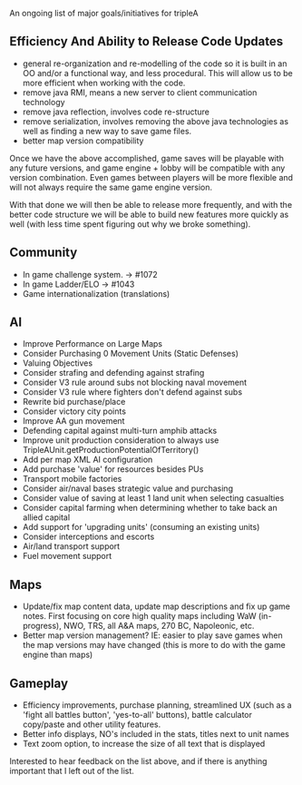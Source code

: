 An ongoing list of major goals/initiatives for tripleA

## Efficiency And Ability to Release Code Updates
- general re-organization and re-modelling of the code so it is built in an OO and/or a functional way, and less procedural. This will allow us to be more efficient when working with the code.
- remove java RMI, means a new server to client communication technology
- remove java reflection, involves code re-structure
- remove serialization, involves removing the above java technologies as well as finding a new way to save game files.
- better map version compatibility

Once we have the above accomplished, game saves will be playable with any future versions, and game engine + lobby will be compatible with any version combination. Even games between players will be more flexible and will not always require the same game engine version.

With that done we will then be able to release more frequently, and with the better code structure we will be able to build new features more quickly as well (with less time spent figuring out why we broke something).
## Community
- In game challenge system.  -> #1072
- In game Ladder/ELO -> #1043
- Game internationalization (translations)
## AI
- Improve Performance on Large Maps
- Consider Purchasing 0 Movement Units (Static Defenses)
- Valuing Objectives
- Consider strafing and defending against strafing
- Consider V3 rule around subs not blocking naval movement
- Consider V3 rule where fighters don't defend against subs
- Rewrite bid purchase/place
- Consider victory city points
- Improve AA gun movement
- Defending capital against multi-turn amphib attacks
- Improve unit production consideration to always use TripleAUnit.getProductionPotentialOfTerritory()
- Add per map XML AI configuration
- Add purchase 'value' for resources besides PUs
- Transport mobile factories
- Consider air/naval bases strategic value and purchasing
- Consider value of saving at least 1 land unit when selecting casualties
- Consider capital farming when determining whether to take back an allied capital
- Add support for 'upgrading units' (consuming an existing units)
- Consider interceptions and escorts
- Air/land transport support
- Fuel movement support
## Maps
- Update/fix map content data, update map descriptions and fix up game notes. First focusing on core high quality maps including WaW (in-progress), NWO, TRS, all A&A maps, 270 BC, Napoleonic, etc.
- Better map version management? IE: easier to play save games when the map versions may have changed (this is more to do with the game engine than maps)
## Gameplay
- Efficiency improvements, purchase planning, streamlined UX (such as a 'fight all battles button', 'yes-to-all' buttons), battle calculator copy/paste and other utility features.
- Better info displays, NO's included in the stats, titles next to unit names
- Text zoom option, to increase the size of all text that is displayed

Interested to hear feedback on the list above, and if there is anything important that I left out of the list.
